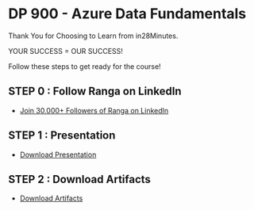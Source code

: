 # DP 900 - Azure Data Fundamentals

Thank You for Choosing to Learn from in28Minutes.

YOUR SUCCESS = OUR SUCCESS!

Follow these steps to get ready for the course!

## STEP 0 : Follow Ranga on LinkedIn

- [Join 30,000+ Followers of Ranga on LinkedIn](https://links.in28minutes.com/lin)

## STEP 1 : Presentation

- [Download Presentation](https://github.com/in28minutes/course-material/raw/main/16-dp-900-azure-data-fundamentals/Course-Presentation-DP-900-AzureDataFundamentals.pdf)

## STEP 2 : Download Artifacts

- [Download Artifacts](https://github.com/in28minutes/course-material/raw/main/16-dp-900-azure-data-fundamentals/downloads.zip)
